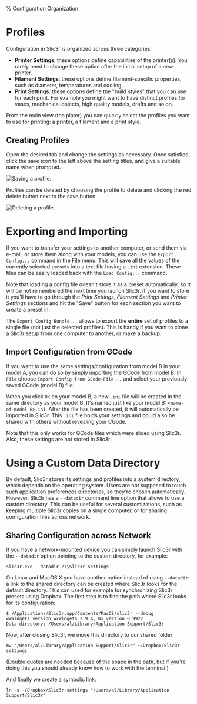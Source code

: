 % Configuration Organization

Profiles
========

Configuration in Slic3r is organized across three categories:

* **Printer Settings**: these options define capabilities of the printer(s). You rarely need to change these option after the initial setup of a new printer.
* **Filament Settings**: these options define filament-specific properties, such as diameter, temperatures and cooling.
* **Print Settings**: these options define the "build styles" that you can use for each print. For example you might want to have distinct profiles for vases, mechanical objects, high quality models, drafts and so on.

From the main view (the plater) you can quickly select the profiles you want to use for printing: a printer, a filament and a print style.

Creating Profiles
-----------------

Open the desired tab and change the settings as necessary. Once
satisfied, click the save icon to the left above the setting titles, and
give a suitable name when prompted.

![Saving a profile.](images/creating_a_profile.png)

Profiles can be deleted by choosing the profile to delete and clicking
the red delete button next to the save button.

![Deleting a profile.](images/deleting_a_profile.png)


Exporting and Importing
=======================

If you want to transfer your settings to another computer, or send them via e-mail, or store them along with your models, you can use the `Export Config...` command in the File menu. This will save all the values of the currently selected presets into a text file having a `.ini` extension. These files can be easily loaded back with the `Load Config...` command.

Note that loading a config file doesn't store it as a preset automatically, so it will be not remembered the next time you launch Slic3r. If you want to store it you'll have to go through the *Print Settings*, *Filament Settings* and *Printer Settings* sections and hit the "Save" button for each section you want to create a preset in.

The `Export Config Bundle...` allows to export the **entire** set of profiles to a single file (not just the selected profiles). This is handy if you want to clone a Slic3r setup from one computer to another, or make a backup.

Import Configuration from GCode
-------------------------------

If you want to use the same settings/configuration from model B in your model A, you can do so by simply importing the GCode from model B.
In `File` choose `Import Config from GCode-File...` and select your previously saved GCode (model B) file.

When you click `OK` on your model B, a new `.ini` file will be created in the same directory as your model B. It's named just like your model B: `<name-of-model-B>.ini`. After the file has been created, it will automatically be imported in Slic3r. This `.ini` file holds your settings and could also be shared with others without revealing your CGode.

Note that this only works for GCode files which were sliced using Slic3r. Also, these settings are not stored in Slic3r.

Using a Custom Data Directory
=============================

By default, Slic3r stores its settings and profiles into a system directory, which depends on the operating system. Users are not supposed to touch such application preferences directories, so they're chosen automatically. However, Slic3r has a `--datadir` command line option that allows to use a custom directory. This can be useful for several customizations, such as keeping multiple Slic3r copies on a single computer, or for sharing configuration files across network.

Sharing Configuration across Network
------------------------------------

If you have a network-mounted device you can simply launch Slic3r with the `--datadir` option pointing to the custom directory, for example:

```
slic3r.exe --datadir Z:\Slic3r-settings
```

On Linux and MacOS X you have another option instead of using `--datadir`: a link to the shared directory can be created where Slic3r looks for the default directory. This can used for example for synchronizing Slic3r presets using Dropbox. The first step is to find the path where Slic3r looks for its configuration:

```
$ /Applications/Slic3r.app/Contents/MacOS/slic3r --debug
wxWidgets version wxWidgets 2.9.4, Wx version 0.9922
Data directory: /Users/al/Library/Application Support/Slic3r
```

Now, after closing Slic3r, we move this directory to our shared folder:

```
mv "/Users/al/Library/Application Support/Slic3r" ~/Dropbox/Slic3r-settings
```

(Double quotes are needed because of the space in the path, but if you're doing this you should already know how to work with the terminal.)

And finally we create a symbolic link:

```
ln -s ~/Dropbox/Slic3r-settings "/Users/al/Library/Application Support/Slic3r"
```
